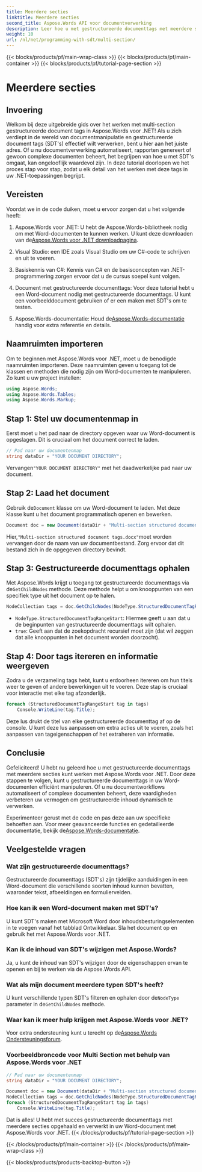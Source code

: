 ```yaml
---
title: Meerdere secties
linktitle: Meerdere secties
second_title: Aspose.Words API voor documentverwerking
description: Leer hoe u met gestructureerde documenttags met meerdere secties in Aspose.Words voor .NET kunt werken met deze stapsgewijze tutorial. Ideaal voor dynamische documentmanipulatie.
weight: 10
url: /nl/net/programming-with-sdt/multi-section/
---
```


{{< blocks/products/pf/main-wrap-class >}}
{{< blocks/products/pf/main-container >}}
{{< blocks/products/pf/tutorial-page-section >}}

# Meerdere secties

## Invoering

Welkom bij deze uitgebreide gids over het werken met multi-section gestructureerde document tags in Aspose.Words voor .NET! Als u zich verdiept in de wereld van documentmanipulatie en gestructureerde document tags (SDT's) effectief wilt verwerken, bent u hier aan het juiste adres. Of u nu documentverwerking automatiseert, rapporten genereert of gewoon complexe documenten beheert, het begrijpen van hoe u met SDT's omgaat, kan ongelooflijk waardevol zijn. In deze tutorial doorlopen we het proces stap voor stap, zodat u elk detail van het werken met deze tags in uw .NET-toepassingen begrijpt.

## Vereisten

Voordat we in de code duiken, moet u ervoor zorgen dat u het volgende heeft:

1.  Aspose.Words voor .NET: U hebt de Aspose.Words-bibliotheek nodig om met Word-documenten te kunnen werken. U kunt deze downloaden van de[Aspose.Words voor .NET downloadpagina](https://releases.aspose.com/words/net/).

2. Visual Studio: een IDE zoals Visual Studio om uw C#-code te schrijven en uit te voeren.

3. Basiskennis van C#: Kennis van C# en de basisconcepten van .NET-programmering zorgen ervoor dat u de cursus soepel kunt volgen.

4. Document met gestructureerde documenttags: Voor deze tutorial hebt u een Word-document nodig met gestructureerde documenttags. U kunt een voorbeelddocument gebruiken of er een maken met SDT's om te testen.

5.  Aspose.Words-documentatie: Houd de[Aspose.Words-documentatie](https://reference.aspose.com/words/net/) handig voor extra referentie en details.

## Naamruimten importeren

Om te beginnen met Aspose.Words voor .NET, moet u de benodigde naamruimten importeren. Deze naamruimten geven u toegang tot de klassen en methoden die nodig zijn om Word-documenten te manipuleren. Zo kunt u uw project instellen:

```csharp
using Aspose.Words;
using Aspose.Words.Tables;
using Aspose.Words.Markup;
```

## Stap 1: Stel uw documentenmap in

Eerst moet u het pad naar de directory opgeven waar uw Word-document is opgeslagen. Dit is cruciaal om het document correct te laden.

```csharp
// Pad naar uw documentenmap
string dataDir = "YOUR DOCUMENT DIRECTORY";
```

 Vervangen`"YOUR DOCUMENT DIRECTORY"` met het daadwerkelijke pad naar uw document.

## Stap 2: Laad het document

 Gebruik de`Document` klasse om uw Word-document te laden. Met deze klasse kunt u het document programmatisch openen en bewerken.

```csharp
Document doc = new Document(dataDir + "Multi-section structured document tags.docx");
```

 Hier,`"Multi-section structured document tags.docx"`moet worden vervangen door de naam van uw documentbestand. Zorg ervoor dat dit bestand zich in de opgegeven directory bevindt.

## Stap 3: Gestructureerde documenttags ophalen

 Met Aspose.Words krijgt u toegang tot gestructureerde documenttags via de`GetChildNodes` methode. Deze methode helpt u om knooppunten van een specifiek type uit het document op te halen.

```csharp
NodeCollection tags = doc.GetChildNodes(NodeType.StructuredDocumentTagRangeStart, true);
```

- `NodeType.StructuredDocumentTagRangeStart`: Hiermee geeft u aan dat u de beginpunten van gestructureerde documenttags wilt ophalen.
- `true`: Geeft aan dat de zoekopdracht recursief moet zijn (dat wil zeggen dat alle knooppunten in het document worden doorzocht).

## Stap 4: Door tags itereren en informatie weergeven

Zodra u de verzameling tags hebt, kunt u erdoorheen itereren om hun titels weer te geven of andere bewerkingen uit te voeren. Deze stap is cruciaal voor interactie met elke tag afzonderlijk.

```csharp
foreach (StructuredDocumentTagRangeStart tag in tags)
    Console.WriteLine(tag.Title);
```

Deze lus drukt de titel van elke gestructureerde documenttag af op de console. U kunt deze lus aanpassen om extra acties uit te voeren, zoals het aanpassen van tageigenschappen of het extraheren van informatie.

## Conclusie

Gefeliciteerd! U hebt nu geleerd hoe u met gestructureerde documenttags met meerdere secties kunt werken met Aspose.Words voor .NET. Door deze stappen te volgen, kunt u gestructureerde documenttags in uw Word-documenten efficiënt manipuleren. Of u nu documentworkflows automatiseert of complexe documenten beheert, deze vaardigheden verbeteren uw vermogen om gestructureerde inhoud dynamisch te verwerken.

 Experimenteer gerust met de code en pas deze aan uw specifieke behoeften aan. Voor meer geavanceerde functies en gedetailleerde documentatie, bekijk de[Aspose.Words-documentatie](https://reference.aspose.com/words/net/).

## Veelgestelde vragen

### Wat zijn gestructureerde documenttags?
Gestructureerde documenttags (SDT's) zijn tijdelijke aanduidingen in een Word-document die verschillende soorten inhoud kunnen bevatten, waaronder tekst, afbeeldingen en formuliervelden.

### Hoe kan ik een Word-document maken met SDT's?
U kunt SDT's maken met Microsoft Word door inhoudsbesturingselementen in te voegen vanaf het tabblad Ontwikkelaar. Sla het document op en gebruik het met Aspose.Words voor .NET.

### Kan ik de inhoud van SDT's wijzigen met Aspose.Words?
Ja, u kunt de inhoud van SDT's wijzigen door de eigenschappen ervan te openen en bij te werken via de Aspose.Words API.

### Wat als mijn document meerdere typen SDT's heeft?
 U kunt verschillende typen SDT's filteren en ophalen door de`NodeType` parameter in de`GetChildNodes` methode.

### Waar kan ik meer hulp krijgen met Aspose.Words voor .NET?
 Voor extra ondersteuning kunt u terecht op de[Aspose.Words Ondersteuningsforum](https://forum.aspose.com/c/words/8).



### Voorbeeldbroncode voor Multi Section met behulp van Aspose.Words voor .NET 

```csharp
// Pad naar uw documentenmap
string dataDir = "YOUR DOCUMENT DIRECTORY";

Document doc = new Document(dataDir + "Multi-section structured document tags.docx");
NodeCollection tags = doc.GetChildNodes(NodeType.StructuredDocumentTagRangeStart, true);
foreach (StructuredDocumentTagRangeStart tag in tags)
	Console.WriteLine(tag.Title);
```

Dat is alles! U hebt met succes gestructureerde documenttags met meerdere secties opgehaald en verwerkt in uw Word-document met Aspose.Words voor .NET.
{{< /blocks/products/pf/tutorial-page-section >}}

{{< /blocks/products/pf/main-container >}}
{{< /blocks/products/pf/main-wrap-class >}}

{{< blocks/products/products-backtop-button >}}
